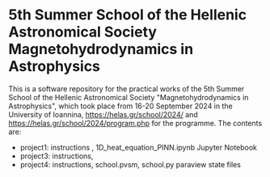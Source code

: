 <h1> 5th Summer School of the Hellenic Astronomical Society Magnetohydrodynamics in Astrophysics </h1>

This is a software repository for the practical works of the 5th Summer School of the Hellenic Astronomical Society "Magnetohydrodynamics in Astrophysics",
which took place from 16-20 September 2024 in the University of Ioannina, https://helas.gr/school/2024/  and  https://helas.gr/school/2024/program.php for the programme.
The contents are:
- project1: instructions , 1D_heat_equation_PINN.ipynb Jupyter Notebook
- project3: instructions, 
- project4: instructions, school.pvsm, school.py paraview state files
  
